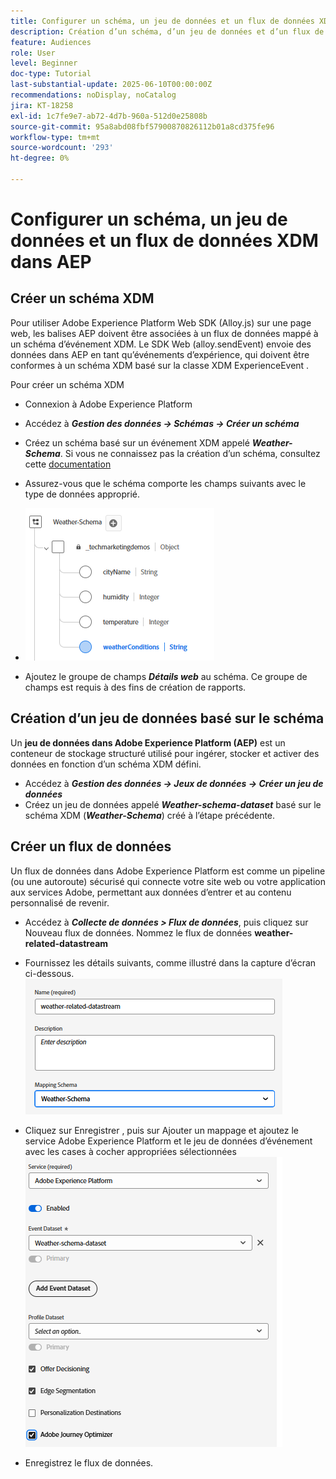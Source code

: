 ```yaml
---
title: Configurer un schéma, un jeu de données et un flux de données XDM dans AEP
description: Création d’un schéma, d’un jeu de données et d’un flux de données XDM
feature: Audiences
role: User
level: Beginner
doc-type: Tutorial
last-substantial-update: 2025-06-10T00:00:00Z
recommendations: noDisplay, noCatalog
jira: KT-18258
exl-id: 1c7fe9e7-ab72-4d7b-960a-512d0e25808b
source-git-commit: 95a8abd08fbf57900870826112b01a8cd375fe96
workflow-type: tm+mt
source-wordcount: '293'
ht-degree: 0%

---
```


# Configurer un schéma, un jeu de données et un flux de données XDM dans AEP

## Créer un schéma XDM

Pour utiliser Adobe Experience Platform Web SDK (Alloy.js) sur une page web, les balises AEP doivent être associées à un flux de données mappé à un schéma d’événement XDM. Le SDK Web (alloy.sendEvent) envoie des données dans AEP en tant qu’événements d’expérience, qui doivent être conformes à un schéma XDM basé sur la classe XDM ExperienceEvent .

Pour créer un schéma XDM

- Connexion à Adobe Experience Platform
- Accédez à _**Gestion des données -> Schémas -> Créer un schéma**_

- Créez un schéma basé sur un événement XDM appelé **_Weather-Schema_**. Si vous ne connaissez pas la création d’un schéma, consultez cette [documentation](https://experienceleague.adobe.com/en/docs/experience-platform/xdm/tutorials/create-schema-ui)


- Assurez-vous que le schéma comporte les champs suivants avec le type de données approprié.

- ![schéma-météo](assets/weather-schema.png)

- Ajoutez le groupe de champs _**Détails web**_ au schéma. Ce groupe de champs est requis à des fins de création de rapports.

## Création d’un jeu de données basé sur le schéma

Un **jeu de données dans Adobe Experience Platform (AEP)** est un conteneur de stockage structuré utilisé pour ingérer, stocker et activer des données en fonction d’un schéma XDM défini.

- Accédez à _**Gestion des données -> Jeux de données -> Créer un jeu de données**_
- Créez un jeu de données appelé **_Weather-schema-dataset_** basé sur le schéma XDM (_**Weather-Schema**_) créé à l’étape précédente.


## Créer un flux de données

Un flux de données dans Adobe Experience Platform est comme un pipeline (ou une autoroute) sécurisé qui connecte votre site web ou votre application aux services Adobe, permettant aux données d’entrer et au contenu personnalisé de revenir.

- Accédez à _**Collecte de données > Flux de données**_, puis cliquez sur Nouveau flux de données. Nommez le flux de données **weather-related-datastream**


- Fournissez les détails suivants, comme illustré dans la capture d’écran ci-dessous.
  ![flux de données](assets/datastream.png)
- Cliquez sur Enregistrer , puis sur Ajouter un mappage et ajoutez le service Adobe Experience Platform et le jeu de données d’événement avec les cases à cocher appropriées sélectionnées
  ![datastream-mapping](assets/datastream-service.png)

- Enregistrez le flux de données.
